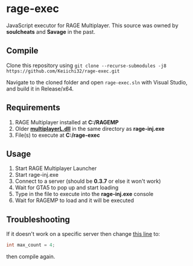 # rage-exec

JavaScript executor for RAGE Multiplayer. This source was owned by **soulcheats** and **Savage** in the past.

## Compile

Clone this repository using `git clone --recurse-submodules -j8 https://github.com/Keiichi32/rage-exec.git`

Navigate to the cloned folder and open `rage-exec.sln` with Visual Studio, and build it in Release/x64.

## Requirements

1) RAGE Multiplayer installed at **C:/RAGEMP**
2) Older **[multiplayerL.dll](https://github.com/Keiichi32/rage-exec/releases/download/v1.0/multiplayerL.dll)** in the same directory as **rage-inj.exe**
3) File(s) to execute at **C:/rage-exec**

## Usage

1) Start RAGE Multiplayer Launcher
2) Start rage-inj.exe
3) Connect to a server (should be **0.3.7** or else it won't work)
4) Wait for GTA5 to pop up and start loading
5) Type in the file to execute into the **rage-inj.exe** console
6) Wait for RAGEMP to load and it will be executed

## Troubleshooting

If it doesn't work on a specific server then change [this line](https://github.com/Keiichi32/rage-exec/blob/9c2e0410f7449d70d9524c9e37f5126fe9e34e34/rage-exec/main.cpp#L22) to:
```cpp
int max_count = 4;
```
then compile again.

